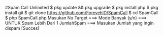 #Spam Call Unlimited
$ pkg update && pkg upgrade
$ pkg install php
$ pkg install git
$ git clone https://github.com/ForevehID/SpamCall
$ cd SpamCall
$ php SpamCall.php
Masukan No Target ===>
Mode Banyak (y/n) ===> UNTUK Spam Lebih Dari 1
JumlahSpam ===> Masukan Jumlah yang ingin dispam
[Succes]
